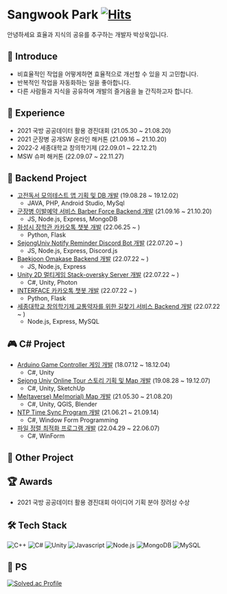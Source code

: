 # Sangwook Park [![Hits](https://hits.seeyoufarm.com/api/count/incr/badge.svg?url=https%3A%2F%2Fgithub.com%2Fsw0501&count_bg=%2379C83D&title_bg=%23555555&icon=&icon_color=%23E7E7E7&title=hits&edge_flat=false)](https://hits.seeyoufarm.com)

안녕하세요 효율과 지식의 공유를 추구하는 개발자 박상욱입니다. <br>

## 👋 Introduce
* 비효율적인 작업을 어떻게하면 효율적으로 개선할 수 있을 지 고민합니다.
* 반복적인 작업을 자동화하는 일을 좋아합니다.
* 다른 사람들과 지식을 공유하며 개발의 즐거움을 늘 간직하고자 합니다.

## 🔭 Experience
* 2021 국방 공공데이터 활용 경진대회 (21.05.30 ~ 21.08.20)
* 2021 군장병 공개SW 온라인 해커톤 (21.09.16 ~ 21.10.20)
* 2022-2 세종대학교 창의학기제 (22.09.01 ~ 22.12.21)
* MSW 슈퍼 해커톤 (22.09.07 ~ 22.11.27)

## :book: Backend Project
* [고전독서 모의테스트 앱 기획 및 DB 개발][2] (19.08.28 ~ 19.12.02)
  * JAVA, PHP, Android Studio, MySql
* [군장병 이발예약 서비스 Barber Force Backend 개발][6] (21.09.16 ~ 21.10.20) 
  * JS, Node.js, Express, MongoDB
* [화성시 장학관 카카오톡 챗봇 개발][8] (22.06.25 ~ )
  * Python, Flask
* [SejongUniv Notify Reminder Discord Bot 개발][9] (22.07.20 ~ )
  * JS, Node.js, Express, Discord.js
* [Baekjoon Omakase Backend 개발][10] (22.07.22 ~ )
  * JS, Node.js, Express
* [Unity 2D 멀티게임 Stack-oversky Server 개발][11] (22.07.22 ~ )
  * C#, Unity, Photon
* [INTERFACE 카카오톡 챗봇 개발][12] (22.07.22 ~ )
  * Python, Flask
* [세종대학교 창의학기제 교통약자를 위한 길찾기 서비스 Backend 개발][13] (22.07.22 ~ )
  * Node.js, Express, MySQL

## 🎮 C# Project
* [Arduino Game Controller 게임 개발][1] (18.07.12 ~ 18.12.04)
  * C#, Unity
* [Sejong Univ Online Tour 스토리 기획 및 Map 개발][3] (19.08.28 ~ 19.12.07)
  * C#, Unity, SketchUp
* [Me(taverse) Me(morial) Map 개발][4] (21.05.30 ~ 21.08.20)
  * C#, Unity, QGIS, Blender
* [NTP Time Sync Program 개발][5] (21.06.21 ~ 21.09.14) 
  * C#, Window Form Programming
* [파일 정렬 최적화 프로그램 개발][7] (22.04.29 ~ 22.06.07)
  * C#, WinForm

## 📖 Other Project


[1]:https://github.com/2018-Interface-Programming-Exhibition/6team-Arduino_Game_Controller "Arduino Game Controller"

[2]:https://github.com/sw0501/2019_Classical_Reading "고전독서 모의테스트"

[3]:https://github.com/sejong-interface/2019_SangWook_Loves_BBurgerKing "Sejong Univ Online Tour"

[4]:https://github.com/sw0501/2021-Defense-Public-Data-Competition "국방공공데이터 경진대회"

[5]:https://github.com/sw0501/NTP "NTP Time_Sync_Program"

[6]:https://github.com/osamhack2021/WEB_BarberForce_Duty-Free "BarberForce"

[7]:https://github.com/sw0501/File-Sorting-Optimization-Programming "파일 정렬 최적화 프로그램"

[8]:https://github.com/Hstree-Dongjak-Narae/ChatBot-Narae "화성시 장학관 카카오톡 챗봇"

[9]:https://github.com/SejongUniv-Notice-Reminder-Discord-Bot/Notice-Reminder-Discord-Bot "세종대학교 공지 알리미 디코 봇"

[10]:https://github.com/KyuTae98/Baekjoon_Omakase "백준 오마카세"

[11]:https://github.com/stack-oversky "stack-oversky"

[12]:https://github.com/Interface-ChatBot/Interface-ChatBot "인터페이스 카카오톡 챗봇"

[13]:https://github.com/2022-Sejong-Creative-Semester/Traffic-Information-Service-for-the-Disabled "교통약자를 위한 길찾기 서비스"


## 🏆 Awards
+ 2021 국방 공공데이터 활용 경진대회 아이디어 기획 분야 장려상 수상

## 🛠 Tech Stack
![C++](https://img.shields.io/badge/C%2B%2B-00599C.svg?&style=for-the-badge&logo=C%2B%2B&logoColor=white)
![C#](https://img.shields.io/badge/C%23-239218.svg?&style=for-the-badge&logo=C%20Sharp&logoColor=white)
![Unity](https://img.shields.io/badge/Unity-FFFFFF.svg?&style=for-the-badge&logo=Unity&logoColor=black)
![Javascript](https://img.shields.io/badge/JavaScript-F7DF1E.svg?&style=for-the-badge&logo=JavaScript&logoColor=white)
![Node.js](https://img.shields.io/badge/Node.js-339933.svg?&style=for-the-badge&logo=Node.js&logoColor=white)
![MongoDB](https://img.shields.io/badge/MongoDB-47A248.svg?&style=for-the-badge&logo=MongoDB&logoColor=white)
![MySQL](https://img.shields.io/badge/mysql-4479A1?style=for-the-badge&logo=mysql&logoColor=white)

## 💯 PS
[![Solved.ac Profile](http://mazassumnida.wtf/api/v2/generate_badge?boj=dkxkqkrtkddn)](https://solved.ac/dkxkqkrtddn)
